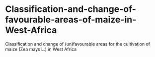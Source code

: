 # Classification-and-change-of-favourable-areas-of-maize-in-West-Africa
Classification and change of (un)favourable areas for the  cultivation of maize (Zea mays L.) in West Africa
